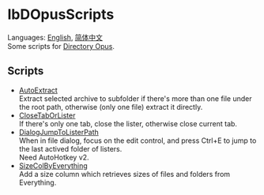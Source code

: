 # IbDOpusScripts
Languages: [English](README.md), [简体中文](README.zh-Hans.md)  
Some scripts for [Directory Opus](https://www.gpsoft.com.au/).

## Scripts
* [AutoExtract](AutoExtract.js)  
Extract selected archive to subfolder if there's more than one file under the root path, otherwise (only one file) extract it directly.
* [CloseTabOrLister](CloseTabOrLister.js)  
If there's only one tab, close the lister, otherwise close current tab.
* [DialogJumpToListerPath](DialogJumpToListerPath.ahk2)  
When in file dialog, focus on the edit control, and press Ctrl+E to jump to the last actived folder of listers.  
Need AutoHotkey v2.
* [SizeColByEverything](SizeColByEverything/README.zh-Hans.md)  
Add a size column which retrieves sizes of files and folders from Everything.